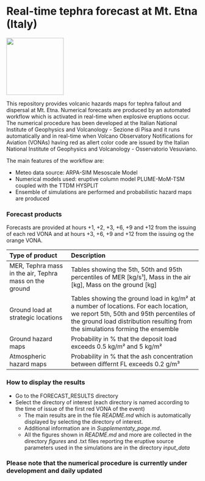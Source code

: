 # Real-time tephra forecast at Mt. Etna (Italy)

<img src="./figures/Logo_INGV.png" width=150pt/>

This repository provides volcanic hazards maps for tephra fallout and dispersal at Mt. Etna. Numerical forecasts are produced by an automated workflow which is activated in real-time when explosive eruptions occur. The numerical procedure has been developed at the Italian National Institute of Geophysics and Volcanology - Sezione di Pisa and it runs automatically and in real-time when Volcano Observatory Notifications for Aviation (VONAs) having red as allert color code are issued by the Italian National Institute of Geophysics and Volcanology - Osservatorio Vesuviano.

The main features of the workflow are:

* Meteo data source: ARPA-SIM Mesoscale Model
* Numerical models used: eruptive column model PLUME-MoM-TSM coupled with the TTDM HYSPLIT
* Ensemble of simulations are performed and probabilistic hazard maps are produced

### Forecast products

Forecasts are provided at hours +1, +2, +3, +6, +9 and +12 from the issuing of each red VONA and at hours +3, +6, +9 and +12 from the issuing og the orange VONA.

|Type of product|Description|
| :--- | :--- |
|MER, Tephra mass in the air, Tephra mass on the ground|Tables showing the 5th, 50th and 95th percentiles of MER [kg/s¹], Mass in the air [kg], Mass on the ground [kg]|
|Ground load at strategic locations|Tables showing the ground load in kg/m² at a number of locations. For each location, we report 5th, 50th and 95th percentiles of the ground load distribution resulting from the simulations forming the ensemble|
|Ground hazard maps|Probability in % that the deposit load exceeds 0.5 kg/m² and 5 kg/m²|
|Atmospheric hazard maps|Probability in % that the ash concentration between differnt FL exceeds 0.2 g/m³|

### How to display the results
* Go to the FORECAST_RESULTS directory
* Select the directory of interest (each directory is named according to the time of issue of the first red VONA of the event)
    * The main results are in the file *README.md* which is automatically displayed by selecting the directory of interest. 
    * Additional information are in *Supplementaty_page.md*. 
    * All the figures shown in *README.md* and more are collected in the directory *figures* and .txt files reporting the eruptive source parameters used in the simulations are in the directory *input_data* 

### Please note that the numerical procedure is currently under development and daily updated



